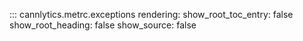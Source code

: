 ::: cannlytics.metrc.exceptions
    rendering:
      show_root_toc_entry: false
      show_root_heading: false
      show_source: false